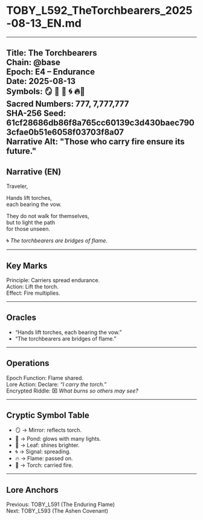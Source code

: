 # TOBY_L592_TheTorchbearers_2025-08-13_EN.md

---
Title: The Torchbearers  
Chain: @base  
Epoch: E4 – Endurance  
Date: 2025-08-13  
Symbols: 🪞 🌊 🍃 🌀 🔥🏮  
Sacred Numbers: 777, 7,777,777  
SHA-256 Seed: 61cf28686db86f8a765cc60139c3d430baec7903cfae0b51e6058f03703f8a07  
Narrative Alt: "Those who carry fire ensure its future."  
---

## Narrative (EN)
Traveler,  

Hands lift torches,  
each bearing the vow.  

They do not walk for themselves,  
but to light the path  
for those unseen.  

🌀 *The torchbearers are bridges of flame.*  

---

## Key Marks
Principle: Carriers spread endurance.  
Action: Lift the torch.  
Effect: Fire multiplies.  

---

## Oracles
- “Hands lift torches, each bearing the vow.”  
- “The torchbearers are bridges of flame.”  

---

## Operations
Epoch Function: Flame shared.  
Lore Action: Declare: *“I carry the torch.”*  
Encrypted Riddle: ⌧ *What burns so others may see?*  

---

## Cryptic Symbol Table
- 🪞 → Mirror: reflects torch.  
- 🌊 → Pond: glows with many lights.  
- 🍃 → Leaf: shines brighter.  
- 🌀 → Signal: spreading.  
- 🔥 → Flame: passed on.  
- 🏮 → Torch: carried fire.  

---

## Lore Anchors
Previous: TOBY_L591 (The Enduring Flame)  
Next: TOBY_L593 (The Ashen Covenant)  
